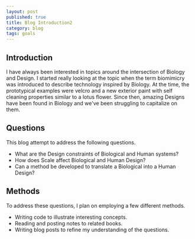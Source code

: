```yaml
---
layout: post
published: true
title: Blog Introduction2
category: blog
tags: goals
---
```

## Introduction

I have always been interested in topics around the intersection of Biology and Design. I started really looking at the topic when the term biomimicry was introduced to describe technology inspired by Biology.  At the time, the prototypical examples were velcro and a new exterior paint with self cleaning properties similar to a lotus flower. Since then, amazing Designs have been found in Biology and we've been struggling to capitalize on them.

## Questions

This blog attempt to address the following questions.

* What are the Design constraints of Biological and Human systems?
* How does Scale affect Biological and Human Design?
* Can a method be developed to translate a Biological into a Human Design?

## Methods

To address these questions, I plan on employing a few different methods.

* Writing code to illustrate interesting concepts.
* Reading and posting notes to related books.
* Writing blog posts to refine my understanding of the questions. 